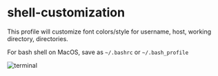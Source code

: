 # shell-customization
This profile will customize font colors/style for username, host, working directory, directories.

For bash shell on MacOS, save as `~/.bashrc` or `~/.bash_profile`

![terminal](https://github.com/carlyn-aarish/shell-customization/assets/87711685/9af7dc41-272d-475c-aecc-f1c3a85572a9)
